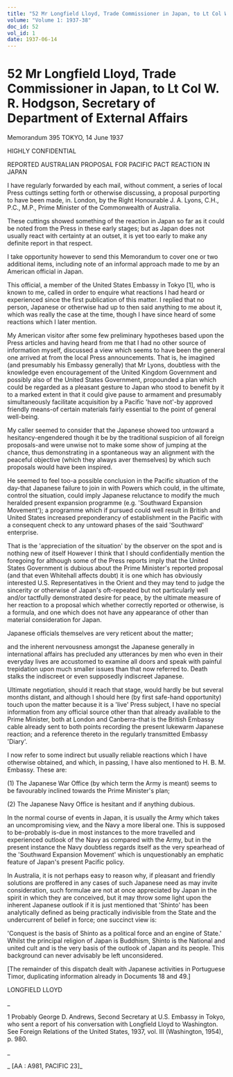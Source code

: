 ```yaml
---
title: "52 Mr Longfield Lloyd, Trade Commissioner in Japan, to Lt Col W. R. Hodgson, Secretary of Department of External Affairs"
volume: "Volume 1: 1937-38"
doc_id: 52
vol_id: 1
date: 1937-06-14
---
```


# 52 Mr Longfield Lloyd, Trade Commissioner in Japan, to Lt Col W. R. Hodgson, Secretary of Department of External Affairs

Memorandum 395 TOKYO, 14 June 1937

HIGHLY CONFIDENTIAL

REPORTED AUSTRALIAN PROPOSAL FOR PACIFIC PACT REACTION IN JAPAN

I have regularly forwarded by each mail, without comment, a series of local Press cuttings setting forth or otherwise discussing, a proposal purporting to have been made, in. London, by the Right Honourable J. A. Lyons, C.H., P.C., M.P., Prime Minister of the Commonwealth of Australia.

These cuttings showed something of the reaction in Japan so far as it could be noted from the Press in these early stages; but as Japan does not usually react with certainty at an outset, it is yet too early to make any definite report in that respect.

I take opportunity however to send this Memorandum to cover one or two additional items, including note of an informal approach made to me by an American official in Japan.

This official, a member of the United States Embassy in Tokyo [1], who is known to me, called in order to enquire what reactions I had heard or experienced since the first publication of this matter. I replied that no person, Japanese or otherwise had up to then said anything to me about it, which was really the case at the time, though I have since heard of some reactions which I later mention.

My American visitor after some few preliminary hypotheses based upon the Press articles and having heard from me that I had no other source of information myself, discussed a view which seems to have been the general one arrived at from the local Press announcements. That is, he imagined (and presumably his Embassy generally) that Mr Lyons, doubtless with the knowledge even encouragement of the United Kingdom Government and possibly also of the United States Government, propounded a plan which could be regarded as a pleasant gesture to Japan who stood to benefit by it to a marked extent in that it could give pause to armament and presumably simultaneously facilitate acquisition by a Pacific 'have not'-by approved friendly means-of certain materials fairly essential to the point of general well-being.

My caller seemed to consider that the Japanese showed too untoward a hesitancy-engendered though it be by the traditional suspicion of all foreign proposals-and were unwise not to make some show of jumping at the chance, thus demonstrating in a spontaneous way an alignment with the peaceful objective (which they always aver themselves) by which such proposals would have been inspired.

He seemed to feel too-a possible conclusion in the Pacific situation of the day-that Japanese failure to join in with Powers which could, in the ultimate, control the situation, could imply Japanese reluctance to modify the much heralded present expansion programme (e.g. 'Southward Expansion Movement'); a programme which if pursued could well result in British and United States increased preponderancy of establishment in the Pacific with a consequent check to any untoward phases of the said 'Southward' enterprise.

That is the 'appreciation of the situation' by the observer on the spot and is nothing new of itself However I think that I should confidentially mention the foregoing for although some of the Press reports imply that the United States Government is dubious about the Prime Minister's reported proposal (and that even Whitehall affects doubt) it is one which has obviously interested U.S. Representatives in the Orient and they may tend to judge the sincerity or otherwise of Japan's oft-repeated but not particularly well and/or tactfully demonstrated desire for peace, by the ultimate measure of her reaction to a proposal which whether correctly reported or otherwise, is a formula, and one which does not have any appearance of other than material consideration for Japan.

Japanese officials themselves are very reticent about the matter;

and the inherent nervousness amongst the Japanese generally in international affairs has precluded any utterances by men who even in their everyday lives are accustomed to examine all doors and speak with painful trepidation upon much smaller issues than that now referred to. Death stalks the indiscreet or even supposedly indiscreet Japanese.

Ultimate negotiation, should it reach that stage, would hardly be but several months distant, and although I should here (by first safe-hand opportunity) touch upon the matter because it is a 'live' Press subject, I have no special information from any official source other than that already available to the Prime Minister, both at London and Canberra-that is the British Embassy cable already sent to both points recording the present lukewarm Japanese reaction; and a reference thereto in the regularly transmitted Embassy 'Diary'.

I now refer to some indirect but usually reliable reactions which I have otherwise obtained, and which, in passing, I have also mentioned to H. B. M. Embassy. These are:

(1) The Japanese War Office (by which term the Army is meant) seems to be favourably inclined towards the Prime Minister's plan;

(2) The Japanese Navy Office is hesitant and if anything dubious.

In the normal course of events in Japan, it is usually the Army which takes an uncompromising view, and the Navy a more liberal one. This is supposed to be-probably is-due in most instances to the more travelled and experienced outlook of the Navy as compared with the Army, but in the present instance the Navy doubtless regards itself as the very spearhead of the 'Southward Expansion Movement' which is unquestionably an emphatic feature of Japan's present Pacific policy.

In Australia, it is not perhaps easy to reason why, if pleasant and friendly solutions are proffered in any cases of such Japanese need as may invite consideration, such formulae are not at once appreciated by Japan in the spirit in which they are conceived, but it may throw some light upon the inherent Japanese outlook if it is just mentioned that 'Shinto' has been analytically defined as being practically indivisible from the State and the undercurrent of belief in force; one succinct view is:

'Conquest is the basis of Shinto as a political force and an engine of State.' Whilst the principal religion of Japan is Buddhism, Shinto is the National and united cult and is the very basis of the outlook of Japan and its people. This background can never advisably be left unconsidered.

[The remainder of this dispatch dealt with Japanese activities in Portuguese Timor, duplicating information already in Documents 18 and 49.]

LONGFIELD LLOYD

_

1 Probably George D. Andrews, Second Secretary at U.S. Embassy in Tokyo, who sent a report of his conversation with Longfield Lloyd to Washington. See Foreign Relations of the United States, 1937, vol. III (Washington, 1954), p. 980.

_

_ [AA : A981, PACIFIC 23]_
